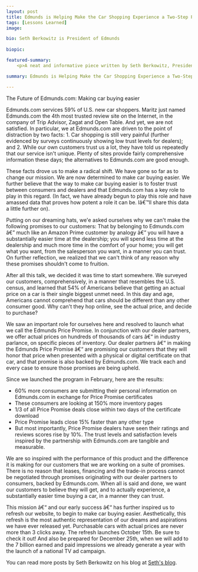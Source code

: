 ```yaml
---
layout: post
title: Edmunds is Helping Make the Car Shopping Experience a Two-Step Process
tags: [Lessons Learned]
image: 

bio: Seth Berkowitz is President of Edmunds
 
biopic: 

featured-summary:
    <p>A neat and informative piece written by Seth Berkowitz, President and COO of Edmunds, on the initiatives we are taking here at Edmunds to make the car buying process simpler & easier for consumers. After all, cars are just another consumer good...so why can't we get a price upfront and then just buy it for that price? Edmunds has the answer. </p>

summary: Edmunds is Helping Make the Car Shopping Experience a Two-Step Process

---
```

The Future of Edmunds.com: Making car buying easier

Edmunds.com services 59% of U.S. new car shoppers. Maritz just named Edmunds.com the 4th most trusted review site on the Internet, in the company of Trip Advisor, Zagat and Open Table. And yet, we are not satisfied. In particular, we at Edmunds.com are driven to the point of distraction by two facts: 1. Car shopping is still very painful (further evidenced by surveys continuously showing low trust levels for dealers); and 2. While our own customers trust us a lot, they have told us repeatedly that our service isn't unique. Plenty of sites provide fairly comprehensive information these days; the alternatives to Edmunds.com are good enough. 

These facts drove us to make a radical shift. We have gone so far as to change our mission. We are now determined to make car buying easier. We further believe that the way to make car buying easier is to foster trust between consumers and dealers and that Edmunds.com has a key role to play in this regard. (In fact, we have already begun to play this role and have amassed data that proves how potent a role it can be. Iâ€™ll share this data a little further on).

Putting on our dreaming hats, we'e asked ourselves why we can't make the following promises to our customers: That by belonging to Edmunds.com â€” much like an Amazon Prime customer by analogy â€” you will have a substantially easier time at the dealership; you will spend less time at the dealership and much more time in the comfort of your home; you will get what you want, from the salesperson you want, in a manner you can trust. On further reflection, we realized that we can't think of any reason why these promises shouldn't come to fruition.

After all this talk, we decided it was time to start somewhere. We surveyed our customers, comprehensively, in a manner that resembles the U.S. census, and learned that 54% of Americans believe that getting an actual price on a car is their single biggest unmet need. In this day and age, Americans cannot comprehend that cars should be different than any other consumer good. Why can't they hop online, see the actual price, and decide to purchase?

We saw an important role for ourselves here and resolved to launch what we call the Edmunds Price Promise. In conjunction with our dealer partners, we offer actual prices on hundreds of thousands of cars â€“ in industry parlance, on specific pieces of inventory. Our dealer partners â€“ in making the Edmunds Price Promise â€“ are promising our customers that they will honor that price when presented with a physical or digital certificate on that car, and that promise is also backed by Edmunds.com. We track each and every case to ensure those promises are being upheld.

Since we launched the program in February, here are the results:
 * 60% more consumers are submitting their personal information on Edmunds.com in exchange for Price Promise certificates 
* These consumers are looking at 150% more inventory pages 
* 1/3 of all Price Promise deals close within two days of the certificate download 
* Price Promise leads close 15% faster than any other type 
* But most importantly, Price Promise dealers have seen their ratings and reviews scores rise by 10%. The trust levels and satisfaction levels inspired by the partnership with Edmunds.com are tangible and measurable. 

We are so inspired with the performance of this product and the difference it is making for our customers that we are working on a suite of promises. There is no reason that leases, financing and the trade-in process cannot be negotiated through promises originating with our dealer partners to consumers, backed by Edmunds.com. When all is said and done, we want our customers to believe they will get, and to actually experience, a substantially easier time buying a car, in a manner they can trust.

This mission â€“ and our early success â€“ has further inspired us to refresh our website, to begin to make car buying easier. Aesthetically, this refresh is the most authentic representation of our dreams and aspirations we have ever released yet. Purchasable cars with actual prices are never more than 3 clicks away. The refresh launches October 15th. Be sure to check it out! And also be prepared for December 25th, when we will add to the 7 billion earned and paid impressions we already generate a year with the launch of a national TV ad campaign. 

You can read more posts by Seth Berkowitz on his blog at [Seth's blog](http://sberkowitzedmunds.tumblr.com/). 
